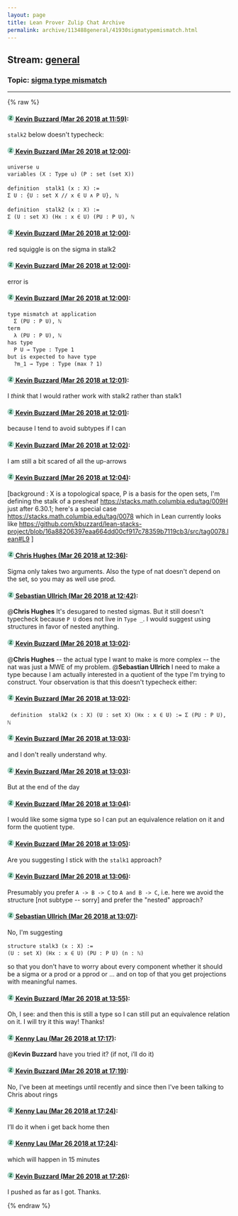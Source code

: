 ```yaml
---
layout: page
title: Lean Prover Zulip Chat Archive 
permalink: archive/113488general/41930sigmatypemismatch.html
---
```


## Stream: [general](index.html)
### Topic: [sigma type mismatch](41930sigmatypemismatch.html)

---


{% raw %}
#### [![Click to go to Zulip](../../assets/img/zulip2.png) Kevin Buzzard (Mar 26 2018 at 11:59)](https://leanprover.zulipchat.com/#narrow/stream/113488-general/topic/sigma%20type%20mismatch/near/124220067):
`stalk2` below doesn't typecheck:

#### [![Click to go to Zulip](../../assets/img/zulip2.png) Kevin Buzzard (Mar 26 2018 at 12:00)](https://leanprover.zulipchat.com/#narrow/stream/113488-general/topic/sigma%20type%20mismatch/near/124220112):
```
universe u
variables (X : Type u) (P : set (set X))

definition  stalk1 (x : X) :=
Σ U : {U : set X // x ∈ U ∧ P U}, ℕ

definition  stalk2 (x : X) :=
Σ (U : set X) (Hx : x ∈ U) (PU : P U), ℕ
```

#### [![Click to go to Zulip](../../assets/img/zulip2.png) Kevin Buzzard (Mar 26 2018 at 12:00)](https://leanprover.zulipchat.com/#narrow/stream/113488-general/topic/sigma%20type%20mismatch/near/124220122):
red squiggle is on the sigma in stalk2

#### [![Click to go to Zulip](../../assets/img/zulip2.png) Kevin Buzzard (Mar 26 2018 at 12:00)](https://leanprover.zulipchat.com/#narrow/stream/113488-general/topic/sigma%20type%20mismatch/near/124220123):
error is

#### [![Click to go to Zulip](../../assets/img/zulip2.png) Kevin Buzzard (Mar 26 2018 at 12:00)](https://leanprover.zulipchat.com/#narrow/stream/113488-general/topic/sigma%20type%20mismatch/near/124220124):
```
type mismatch at application
  Σ (PU : P U), ℕ
term
  λ (PU : P U), ℕ
has type
  P U → Type : Type 1
but is expected to have type
  ?m_1 → Type : Type (max ? 1) 
```

#### [![Click to go to Zulip](../../assets/img/zulip2.png) Kevin Buzzard (Mar 26 2018 at 12:01)](https://leanprover.zulipchat.com/#narrow/stream/113488-general/topic/sigma%20type%20mismatch/near/124220146):
I *think* that I would rather work with stalk2 rather than stalk1

#### [![Click to go to Zulip](../../assets/img/zulip2.png) Kevin Buzzard (Mar 26 2018 at 12:01)](https://leanprover.zulipchat.com/#narrow/stream/113488-general/topic/sigma%20type%20mismatch/near/124220163):
because I tend to avoid subtypes if I can

#### [![Click to go to Zulip](../../assets/img/zulip2.png) Kevin Buzzard (Mar 26 2018 at 12:02)](https://leanprover.zulipchat.com/#narrow/stream/113488-general/topic/sigma%20type%20mismatch/near/124220167):
I am still a bit scared of all the up-arrows

#### [![Click to go to Zulip](../../assets/img/zulip2.png) Kevin Buzzard (Mar 26 2018 at 12:04)](https://leanprover.zulipchat.com/#narrow/stream/113488-general/topic/sigma%20type%20mismatch/near/124220282):
[background : X is a topological space, P is a basis for the open sets, I'm defining the stalk of a presheaf https://stacks.math.columbia.edu/tag/009H just after 6.30.1; here's a special case https://stacks.math.columbia.edu/tag/0078 which in Lean currently looks like https://github.com/kbuzzard/lean-stacks-project/blob/16a88206397eaa664dd00cf917c78359b7119cb3/src/tag0078.lean#L9 ]

#### [![Click to go to Zulip](../../assets/img/zulip2.png) Chris Hughes (Mar 26 2018 at 12:36)](https://leanprover.zulipchat.com/#narrow/stream/113488-general/topic/sigma%20type%20mismatch/near/124221257):
Sigma only takes two arguments. Also the type of nat doesn't depend on the set, so you may as well use prod.

#### [![Click to go to Zulip](../../assets/img/zulip2.png) Sebastian Ullrich (Mar 26 2018 at 12:42)](https://leanprover.zulipchat.com/#narrow/stream/113488-general/topic/sigma%20type%20mismatch/near/124221456):
@**Chris Hughes** It's desugared to nested sigmas. But it still doesn't typecheck because `P U` does not live in `Type _`. I would suggest using structures in favor of nested anything.

#### [![Click to go to Zulip](../../assets/img/zulip2.png) Kevin Buzzard (Mar 26 2018 at 13:02)](https://leanprover.zulipchat.com/#narrow/stream/113488-general/topic/sigma%20type%20mismatch/near/124222122):
@**Chris Hughes**  -- the actual type I want to make is  more complex -- the nat was just a MWE of my problem. @**Sebastian Ullrich** I need to make a type because I am actually interested in a quotient of the type I'm trying to construct. Your observation is that this doesn't typecheck either:

#### [![Click to go to Zulip](../../assets/img/zulip2.png) Kevin Buzzard (Mar 26 2018 at 13:02)](https://leanprover.zulipchat.com/#narrow/stream/113488-general/topic/sigma%20type%20mismatch/near/124222127):
` definition  stalk2 (x : X) (U : set X) (Hx : x ∈ U) := Σ (PU : P U), ℕ`

#### [![Click to go to Zulip](../../assets/img/zulip2.png) Kevin Buzzard (Mar 26 2018 at 13:03)](https://leanprover.zulipchat.com/#narrow/stream/113488-general/topic/sigma%20type%20mismatch/near/124222139):
and I don't really understand why.

#### [![Click to go to Zulip](../../assets/img/zulip2.png) Kevin Buzzard (Mar 26 2018 at 13:03)](https://leanprover.zulipchat.com/#narrow/stream/113488-general/topic/sigma%20type%20mismatch/near/124222146):
But at the end of the day

#### [![Click to go to Zulip](../../assets/img/zulip2.png) Kevin Buzzard (Mar 26 2018 at 13:04)](https://leanprover.zulipchat.com/#narrow/stream/113488-general/topic/sigma%20type%20mismatch/near/124222187):
I would like some sigma type so I can put an equivalence relation on it and form the quotient type.

#### [![Click to go to Zulip](../../assets/img/zulip2.png) Kevin Buzzard (Mar 26 2018 at 13:05)](https://leanprover.zulipchat.com/#narrow/stream/113488-general/topic/sigma%20type%20mismatch/near/124222207):
Are you suggesting I stick with the `stalk1` approach?

#### [![Click to go to Zulip](../../assets/img/zulip2.png) Kevin Buzzard (Mar 26 2018 at 13:06)](https://leanprover.zulipchat.com/#narrow/stream/113488-general/topic/sigma%20type%20mismatch/near/124222271):
Presumably you prefer `A -> B -> C` to `A and B -> C`, i.e. here we avoid the structure [not subtype -- sorry] and prefer the "nested" approach?

#### [![Click to go to Zulip](../../assets/img/zulip2.png) Sebastian Ullrich (Mar 26 2018 at 13:07)](https://leanprover.zulipchat.com/#narrow/stream/113488-general/topic/sigma%20type%20mismatch/near/124222300):
No, I'm suggesting
```
structure stalk3 (x : X) :=
(U : set X) (Hx : x ∈ U) (PU : P U) (n : ℕ)
```
so that you don't have to worry about every component whether it should be a sigma or a prod or a pprod or ... and on top of that you get projections with meaningful names.

#### [![Click to go to Zulip](../../assets/img/zulip2.png) Kevin Buzzard (Mar 26 2018 at 13:55)](https://leanprover.zulipchat.com/#narrow/stream/113488-general/topic/sigma%20type%20mismatch/near/124223706):
Oh, I see: and then this is still a type so I can still put an equivalence relation on it. I will try it this way! Thanks!

#### [![Click to go to Zulip](../../assets/img/zulip2.png) Kenny Lau (Mar 26 2018 at 17:17)](https://leanprover.zulipchat.com/#narrow/stream/113488-general/topic/sigma%20type%20mismatch/near/124230980):
@**Kevin Buzzard** have you tried it? (if not, i’ll do it)

#### [![Click to go to Zulip](../../assets/img/zulip2.png) Kevin Buzzard (Mar 26 2018 at 17:19)](https://leanprover.zulipchat.com/#narrow/stream/113488-general/topic/sigma%20type%20mismatch/near/124231051):
No, I've been at meetings until recently and since then I've been talking to Chris about rings

#### [![Click to go to Zulip](../../assets/img/zulip2.png) Kenny Lau (Mar 26 2018 at 17:24)](https://leanprover.zulipchat.com/#narrow/stream/113488-general/topic/sigma%20type%20mismatch/near/124231262):
I’ll do it when i get back home then

#### [![Click to go to Zulip](../../assets/img/zulip2.png) Kenny Lau (Mar 26 2018 at 17:24)](https://leanprover.zulipchat.com/#narrow/stream/113488-general/topic/sigma%20type%20mismatch/near/124231264):
which will happen in 15 minutes

#### [![Click to go to Zulip](../../assets/img/zulip2.png) Kevin Buzzard (Mar 26 2018 at 17:26)](https://leanprover.zulipchat.com/#narrow/stream/113488-general/topic/sigma%20type%20mismatch/near/124231348):
I pushed as far as I got. Thanks.


{% endraw %}
